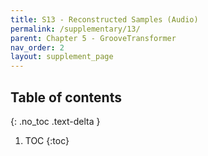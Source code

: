 ```yaml
---
title: S13 - Reconstructed Samples (Audio)
permalink: /supplementary/13/
parent: Chapter 5 - GrooveTransformer
nav_order: 2
layout: supplement_page
---
```


## Table of contents
{: .no_toc .text-delta }

1. TOC
{:toc}